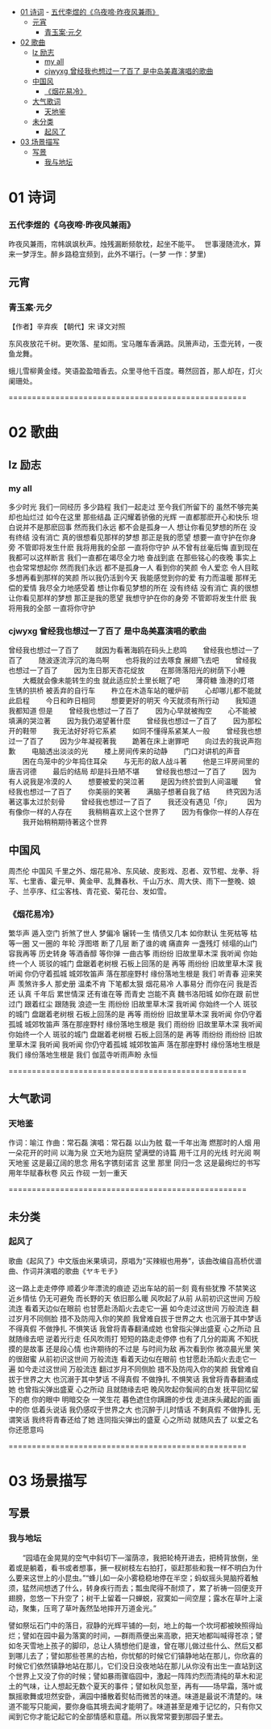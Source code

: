 ﻿<!-- MarkdownTOC -->

- [01 诗词](#01)
        - [五代李煜的《乌夜啼·昨夜风兼雨》](#)
    - [元宵](#-1)
        - [青玉案·元夕](#-2)
- [02 歌曲](#02)
    - [lz 励志](#lz)
        - [my all](#my-all)
        - [cjwyxg 曾经我也想过一了百了 是中岛美嘉演唱的歌曲](#cjwyxg)
    - [中国风](#-3)
        - [《烟花易冷》](#-4)
    - [大气歌词](#-5)
        - [天地鉴](#-6)
    - [未分类](#-7)
        - [起风了](#-8)
- [03 场景描写](#03)
    - [写景](#-9)
        - [我与地坛](#-10)

<!-- /MarkdownTOC -->


# 01 诗词

### 五代李煜的《乌夜啼·昨夜风兼雨》
昨夜风兼雨，帘帏飒飒秋声。烛残漏断频欹枕，起坐不能平。　
世事漫随流水，算来一梦浮生。醉乡路稳宜频到，此外不堪行。(一梦 一作：梦里) 

## 元宵

### 青玉案·元夕
【作者】辛弃疾 【朝代】宋
译文对照

东风夜放花千树。更吹落、星如雨。宝马雕车香满路。凤箫声动，玉壶光转，一夜鱼龙舞。

蛾儿雪柳黄金缕。笑语盈盈暗香去。众里寻他千百度。蓦然回首，那人却在，灯火阑珊处。 

===================================================

# 02 歌曲

## lz 励志

### my all 
多少时光
我们一同经历
多少路程
我们一起走过
至今我们所留下的
虽然不够完美却也灿烂过
如今在这里 那些结晶
正闪耀着骄傲的光辉
一直都那麽开心和快乐
坦白说并不是那麽回事
然而我们永远
都不会是孤身一人
想让你看见梦想的所在
没有终结 没有消亡
真的很想看见那样的梦想
那正是我的愿望
想要一直守护在你身旁
不管即将发生什麽
我将用我的全部
一直将你守护
从不曾有丝毫后悔
直到现在我都可以这样断言
我们一直都在竭尽全力地
奋战到底
在那些铭心的夜晚
事实上也会常常想起你
然而我们永远
都不是孤身一人
看到你的笑颜
令人爱恋 令人目眩
多想再看到那样的笑颜
所以我仍活到今天
我能感觉到你的爱
有力而温暖
那样无偿的爱情
我尽全力地感受着
想让你看见梦想的所在
没有终结 没有消亡
真的很想让你看见那样的梦想
那正是我的愿望
我想守护在你的身旁
不管即将发生什麽
我将用我的全部
一直将你守护


### cjwyxg 曾经我也想过一了百了 是中岛美嘉演唱的歌曲

曾经我也想过一了百了
　　就因为看著海鸥在码头上悲鸣
　　曾经我也想过一了百了
　　随波逐流浮沉的海鸟啊
　　也将我的过去啄食 展翅飞去吧
　　曾经我也想过一了百了
　　因为生日那天杏花绽放
　　在那筛落阳光的树荫下小睡
　　大概就会像未能转生的虫 就此适应於土里长眠了吧
　　薄荷糖 渔港的灯塔 生锈的拱桥 被丢弃的自行车
　　杵立在木造车站的暖炉前
　　心却哪儿都不能就此启程
　　今日和昨日相同
　　想要更好的明天 今天就须有所行动
　　我知道 我都知道 但是
　　曾经我也想过一了百了
　　因为心早就被掏空
　　心不能被填满的哭泣著
　　因为我仍渴望著什麼
　　曾经我也想过一了百了
　　因为那松开的鞋带
　　我无法好好将它系紧
　　如同不懂得系紧某人一般
　　曾经我也想过一了百了
　　因为少年凝视著我
　　跪著在床上谢罪吧
　　向过去的我说声抱歉
　　电脑透出淡淡的光
　　楼上房间传来的动静
　　门口对讲机的声音
　　困在鸟笼中的少年捣住耳朵
　　与无形的敌人战斗著
　　他是三坪房间里的唐吉诃德
　　最后的结局 却是抖丑陋不堪
　　曾经我也想过一了百了
　　因为有人说我是冷漠的人
　　想要被爱的哭泣著
　　是因为终於尝到人间温暖
　　曾经我也想过一了百了
　　你美丽的笑著
　　满脑子想著自我了结
　　终究因为活著这事太过於刻骨
　　曾经我也想过一了百了
　　我还没有遇见「你」
　　因为有像你一样的人存在
　　我稍稍喜欢上这个世界了
　　因为有像你一样的人存在
　　我开始稍稍期待著这个世界



## 中国风

周杰伦 中国风
千里之外、烟花易冷、东风破、皮影戏、忍者、双节棍、龙拳、将军、七里香、霍元甲、黄金甲、乱舞春秋、千山万水、周大侠、雨下一整晚、娘子、兰亭序、红尘客栈、青花瓷、菊花台、发如雪。

### 《烟花易冷》
繁华声 遁入空门 折煞了世人
梦偏冷 辗转一生 情债又几本
如你默认 生死枯等
枯等一圈 又一圈的 年轮
浮图塔 断了几层 断了谁的魂
痛直奔 一盏残灯 倾塌的山门
容我再等 历史转身
等酒香醇 等你弹 一曲古筝
雨纷纷 旧故里草木深
我听闻 你始终一个人
斑驳的城门 盘踞着老树根
石板上回荡的是 再等
雨纷纷 旧故里草木深
我听闻 你仍守着孤城
城郊牧笛声 落在那座野村
缘份落地生根是 我们
听青春 迎来笑声 羡煞许多人
那史册 温柔不肯 下笔都太狠
烟花易冷 人事易分
而你在问 我是否还 认真
千年后 累世情深 还有谁在等
而青史 岂能不真 魏书洛阳城
如你在跟 前世过门
跟着红尘 跟随我 浪迹一生
雨纷纷 旧故里草木深
我听闻 你始终一个人
斑驳的城门 盘踞着老树根
石板上回荡的是 再等
雨纷纷 旧故里草木深
我听闻 你仍守着孤城
城郊牧笛声 落在那座野村
缘份落地生根是 我们
雨纷纷 旧故里草木深
我听闻 你始终一个人
斑驳的城门 盘踞着老树根
石板上回荡的是 再等
雨纷纷 雨纷纷 旧故里草木深
我听闻 我听闻 你仍守着孤城
城郊牧笛声 落在那座野村
缘份落地生根是 我们
缘份落地生根是 我们
伽蓝寺听雨声盼 永恒 

===================================================

## 大气歌词

### 天地鉴
作词：喻江 作曲：常石磊
演唱：常石磊
以山为舷
载一千年出海
燃那时的人烟
用一朵花开的时间
以海为泉
立天地为庭院
望满壁的诗篇
用千江月的光线
时光阅
啊 天地鉴
这是最辽阔的思念
用名字镌刻诺言
这里 那里
同归一念
这是最绚烂的书写
用年华赋春秋卷
风云 作砚
一划一重天 

===================================================
## 未分类
### 起风了  

歌曲《起风了》中文版由米果填词，原唱为“买辣椒也用券”，该曲改编自高桥优谱曲、作词并演唱的歌曲《ヤキモチ》


这一路上走走停停
顺着少年漂流的痕迹
迈出车站的前一刻
竟有些犹豫
不禁笑这近乡情怯
仍无可避免
而长野的天
依旧那么暖
风吹起了从前
从前初识这世间
万般流连
看着天边似在眼前
也甘愿赴汤蹈火去走它一遍
如今走过这世间
万般流连
翻过岁月不同侧脸
措不及防闯入你的笑颜
我曾难自拔于世界之大
也沉溺于其中梦话
不得真假 不做挣扎 不惧笑话
我曾将青春翻涌成她
也曾指尖弹出盛夏
心之所动 且就随缘去吧
逆着光行走 任风吹雨打
短短的路走走停停
也有了几分的距离
不知抚摸的是故事 还是段心情
也许期待的不过是 与时间为敌
再次看到你
微凉晨光里
笑的很甜蜜
从前初识这世间
万般流连
看着天边似在眼前
也甘愿赴汤蹈火去走它一遍
如今走过这世间
万般流连
翻过岁月不同侧脸
措不及防闯入你的笑颜
我曾难自拔于世界之大
也沉溺于其中梦话
不得真假 不做挣扎 不惧笑话
我曾将青春翻涌成她
也曾指尖弹出盛夏
心之所动 且就随缘去吧
晚风吹起你鬓间的白发
抚平回忆留下的疤
你的眼中 明暗交杂 一笑生花
暮色遮住你蹒跚的步伐
走进床头藏起的画
画中的你 低着头说话
我仍感叹于世界之大
也沉醉于儿时情话
不剩真假 不做挣扎 无谓笑话
我终将青春还给了她
连同指尖弹出的盛夏
心之所动 就随风去了
以爱之名 你还愿意吗


===================================================

# 03 场景描写
## 写景

### 我与地坛

　　“园墙在金晃晃的空气中斜切下—溜荫凉，我把轮椅开进去，把椅背放倒，坐着或是躺着，看书或者想事，撅一杈树枝左右拍打，驱赶那些和我一样不明白为什么要来这世上的小昆虫。”“蜂儿如一朵小雾稳稳地停在半空；蚂蚁摇头晃脑捋着触须，猛然间想透了什么，转身疾行而去；瓢虫爬得不耐烦了，累了祈祷一回便支开翅膀，忽悠一下升空了；树干上留着一只蝉蜕，寂寞如一间空屋；露水在草叶上滚动，聚集，压弯了草叶轰然坠地摔开万道金光。”

譬如祭坛石门中的落日，寂静的光辉平铺的—刻，地上的每一个坎坷都被映照得灿烂；譬如在园中最为落寞的时间，—群雨燕便出来高歌，把天地都叫喊得苍凉；譬如冬天雪地上孩子的脚印，总让人猜想他们是谁，曾在哪儿做过些什么、然后又都到哪儿去了；譬如那些苍黑的古柏，你忧郁的时候它们镇静地站在那儿，你欣喜的时候它们依然镇静地站在那儿，它们没日没夜地站在那儿从你没有出生一直站到这个世界上又没了你的时候；譬如暴雨骤临园中，激起一阵阵灼烈而清纯的草木和泥土的气味，让人想起无数个夏天的事件；譬如秋风忽至，再有——场早霜，落叶或飘摇歌舞或坦然安卧，满园中播散着熨帖而微苦的味道。味道是最说不清楚的。味道不能写只能闻，要你身临其境去闻才能明了。味道甚至是难于记忆的，只有你又闻到它你才能记起它的全部情感和意蕴。所以我常常要到那园子里去。

